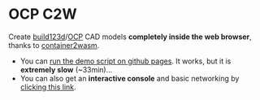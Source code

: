 # OCP C2W

Create [build123d](https://github.com/gumyr/build123d)/[OCP](https://github.com/CadQuery/OCP) CAD
models **completely inside the web browser**, thanks to [container2wasm](https://github.com/ktock/container2wasm).

- You can [run the demo script on github pages](https://yeicor-3d.github.io/ocp-c2w/). It works, but it is **extremely slow** (~33min)...
- You can also get an **interactive console** and basic networking by [clicking this link](https://yeicor-3d.github.io/ocp-c2w/?args=tar%20-C%20%2F%20-xzvf%20libs.tar.gz%20%26%26%20rm%20libs.tar.gz%20%26%26%20bash&net=browser).
